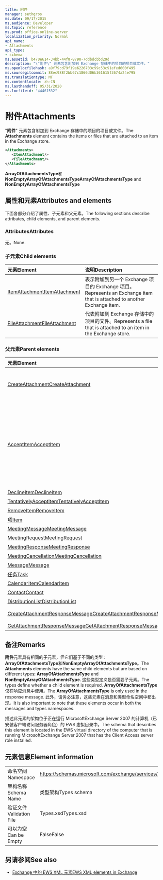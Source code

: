 ```yaml
---
title: 附件
manager: sethgros
ms.date: 09/17/2015
ms.audience: Developer
ms.topic: reference
ms.prod: office-online-server
localization_priority: Normal
api_name:
- Attachments
api_type:
- schema
ms.assetid: b470e614-34bb-44f0-8790-7ddbdcbbd29d
description: "\"附件\" 元素包含附加到 Exchange 存储中的项目的项目或文件。"
ms.openlocfilehash: a9f79cd79f19e6226703c99c53c91efed600f495
ms.sourcegitcommit: 88ec988f2bb67c1866d06b361615f3674a24e795
ms.translationtype: MT
ms.contentlocale: zh-CN
ms.lasthandoff: 05/31/2020
ms.locfileid: "44461532"
---
```

# <a name="attachments"></a><span data-ttu-id="0af14-103">附件</span><span class="sxs-lookup"><span data-stu-id="0af14-103">Attachments</span></span>

<span data-ttu-id="0af14-104">"**附件**" 元素包含附加到 Exchange 存储中的项目的项目或文件。</span><span class="sxs-lookup"><span data-stu-id="0af14-104">The **Attachments** element contains the items or files that are attached to an item in the Exchange store.</span></span> 
  
```xml
<Attachments>
   <ItemAttachment/>
   <FileAttachment/>
</Attachments>
```

 <span data-ttu-id="0af14-105">**ArrayOfAttachmentsType**和**NonEmptyArrayOfAttachmentsType**</span><span class="sxs-lookup"><span data-stu-id="0af14-105">**ArrayOfAttachmentsType** and **NonEmptyArrayOfAttachmentsType**</span></span>
## <a name="attributes-and-elements"></a><span data-ttu-id="0af14-106">属性和元素</span><span class="sxs-lookup"><span data-stu-id="0af14-106">Attributes and elements</span></span>

<span data-ttu-id="0af14-107">下面各部分介绍了属性、子元素和父元素。</span><span class="sxs-lookup"><span data-stu-id="0af14-107">The following sections describe attributes, child elements, and parent elements.</span></span>
  
### <a name="attributes"></a><span data-ttu-id="0af14-108">Attributes</span><span class="sxs-lookup"><span data-stu-id="0af14-108">Attributes</span></span>

<span data-ttu-id="0af14-109">无。</span><span class="sxs-lookup"><span data-stu-id="0af14-109">None.</span></span>
  
### <a name="child-elements"></a><span data-ttu-id="0af14-110">子元素</span><span class="sxs-lookup"><span data-stu-id="0af14-110">Child elements</span></span>

|<span data-ttu-id="0af14-111">**元素**</span><span class="sxs-lookup"><span data-stu-id="0af14-111">**Element**</span></span>|<span data-ttu-id="0af14-112">**说明**</span><span class="sxs-lookup"><span data-stu-id="0af14-112">**Description**</span></span>|
|:-----|:-----|
|[<span data-ttu-id="0af14-113">ItemAttachment</span><span class="sxs-lookup"><span data-stu-id="0af14-113">ItemAttachment</span></span>](itemattachment.md) <br/> |<span data-ttu-id="0af14-114">表示附加到另一个 Exchange 项目的 Exchange 项目。</span><span class="sxs-lookup"><span data-stu-id="0af14-114">Represents an Exchange item that is attached to another Exchange item.</span></span>  <br/> |
|[<span data-ttu-id="0af14-115">FileAttachment</span><span class="sxs-lookup"><span data-stu-id="0af14-115">FileAttachment</span></span>](fileattachment.md) <br/> |<span data-ttu-id="0af14-116">代表附加到 Exchange 存储中的项目的文件。</span><span class="sxs-lookup"><span data-stu-id="0af14-116">Represents a file that is attached to an item in the Exchange store.</span></span>  <br/> |
   
### <a name="parent-elements"></a><span data-ttu-id="0af14-117">父元素</span><span class="sxs-lookup"><span data-stu-id="0af14-117">Parent elements</span></span>

|<span data-ttu-id="0af14-118">**元素**</span><span class="sxs-lookup"><span data-stu-id="0af14-118">**Element**</span></span>|<span data-ttu-id="0af14-119">**说明**</span><span class="sxs-lookup"><span data-stu-id="0af14-119">**Description**</span></span>|
|:-----|:-----|
|[<span data-ttu-id="0af14-120">CreateAttachment</span><span class="sxs-lookup"><span data-stu-id="0af14-120">CreateAttachment</span></span>](createattachment.md) <br/> |<span data-ttu-id="0af14-121">定义在 Exchange 存储区中创建项目附件的请求。</span><span class="sxs-lookup"><span data-stu-id="0af14-121">Defines a request to create an attachment to an item in the Exchange store.</span></span><br/><br/> <span data-ttu-id="0af14-122">下面是此元素的 XPath 表达式:  `/CreateAttachment`</span><span class="sxs-lookup"><span data-stu-id="0af14-122">The following is the XPath expression to this element:  `/CreateAttachment`</span></span> <br/> |
|[<span data-ttu-id="0af14-123">AcceptItem</span><span class="sxs-lookup"><span data-stu-id="0af14-123">AcceptItem</span></span>](acceptitem.md) <br/> | <span data-ttu-id="0af14-124">表示接受答复会议要求。</span><span class="sxs-lookup"><span data-stu-id="0af14-124">Represents an Accept reply to a meeting request.</span></span><br/><br/><span data-ttu-id="0af14-125">下面是此元素的一些 XPath 表达式：</span><span class="sxs-lookup"><span data-stu-id="0af14-125">The following are some of the XPath expressions to this element:</span></span><ul><li>`/CreateItem/Items`</li><li>`/MeetingRequest/ConflictingMeetings` </li><li>`/SetItemField/CalendarItem/ConflictingMeetings`</li><li>`/AppendToItemField/CalendarItem/ConflictingMeetings`</li><li>`/AcceptItem/Attachments/ItemAttachment/CalendarItem/ConflictingMeetings`</li><li>`/DeclineItem/Attachments/ItemAttachment/CalendarItem/ConflictingMeetings`</li><li>`/UpdateItem/ItemChanges/ItemChange/Updates/AppendToItemField/CalendarItem/AdjacentMeetings`</li><li>`/CreateAttachmentResponseMessage/Attachments/ItemAttachment/CalendarItem/AdjacentMeetings`</li><li>`/GetAttachmentResponseMessage/Attachments/ItemAttachment/CalendarItem/AdjacentMeetings`</li></ul> |
|[<span data-ttu-id="0af14-126">DeclineItem</span><span class="sxs-lookup"><span data-stu-id="0af14-126">DeclineItem</span></span>](declineitem.md) <br/> |<span data-ttu-id="0af14-127">表示谢绝答复会议要求。</span><span class="sxs-lookup"><span data-stu-id="0af14-127">Represents a Decline reply to a meeting request.</span></span>  <br/> |
|[<span data-ttu-id="0af14-128">TentativelyAcceptItem</span><span class="sxs-lookup"><span data-stu-id="0af14-128">TentativelyAcceptItem</span></span>](tentativelyacceptitem.md) <br/> |<span data-ttu-id="0af14-129">表示一个暂定答复会议要求。</span><span class="sxs-lookup"><span data-stu-id="0af14-129">Represents a Tentative reply to a meeting request.</span></span>  <br/> |
|[<span data-ttu-id="0af14-130">RemoveItem</span><span class="sxs-lookup"><span data-stu-id="0af14-130">RemoveItem</span></span>](removeitem.md) <br/> |<span data-ttu-id="0af14-131">从 Exchange 存储中删除一个项目。</span><span class="sxs-lookup"><span data-stu-id="0af14-131">Removes an item from the Exchange store.</span></span>  <br/> |
|[<span data-ttu-id="0af14-132">项</span><span class="sxs-lookup"><span data-stu-id="0af14-132">Item</span></span>](item.md) <br/> |<span data-ttu-id="0af14-133">表示通用 Exchange 项。</span><span class="sxs-lookup"><span data-stu-id="0af14-133">Represents a generic Exchange item.</span></span>  <br/> |
|[<span data-ttu-id="0af14-134">MeetingMessage</span><span class="sxs-lookup"><span data-stu-id="0af14-134">MeetingMessage</span></span>](meetingmessage.md) <br/> |<span data-ttu-id="0af14-135">表示 Exchange 存储中的会议。</span><span class="sxs-lookup"><span data-stu-id="0af14-135">Represents a meeting in the Exchange store.</span></span>  <br/> |
|[<span data-ttu-id="0af14-136">MeetingRequest</span><span class="sxs-lookup"><span data-stu-id="0af14-136">MeetingRequest</span></span>](meetingrequest.md) <br/> |<span data-ttu-id="0af14-137">表示 Exchange 存储中的会议请求。</span><span class="sxs-lookup"><span data-stu-id="0af14-137">Represents a meeting request in the Exchange store.</span></span>  <br/> |
|[<span data-ttu-id="0af14-138">MeetingResponse</span><span class="sxs-lookup"><span data-stu-id="0af14-138">MeetingResponse</span></span>](meetingresponse.md) <br/> |<span data-ttu-id="0af14-139">表示 Exchange 存储中的会议响应。</span><span class="sxs-lookup"><span data-stu-id="0af14-139">Represents a meeting response in the Exchange store.</span></span>  <br/> |
|[<span data-ttu-id="0af14-140">MeetingCancellation</span><span class="sxs-lookup"><span data-stu-id="0af14-140">MeetingCancellation</span></span>](meetingcancellation.md) <br/> |<span data-ttu-id="0af14-141">表示 Exchange 存储中的会议取消。</span><span class="sxs-lookup"><span data-stu-id="0af14-141">Represents a meeting cancellation in the Exchange store.</span></span>  <br/> |
|[<span data-ttu-id="0af14-142">Message</span><span class="sxs-lookup"><span data-stu-id="0af14-142">Message</span></span>](message-ex15websvcsotherref.md) <br/> |<span data-ttu-id="0af14-143">表示 Exchange 电子邮件。</span><span class="sxs-lookup"><span data-stu-id="0af14-143">Represents an Exchange e-mail message.</span></span>  <br/> |
|[<span data-ttu-id="0af14-144">任务</span><span class="sxs-lookup"><span data-stu-id="0af14-144">Task</span></span>](task.md) <br/> |<span data-ttu-id="0af14-145">表示 Exchange 存储中的任务。</span><span class="sxs-lookup"><span data-stu-id="0af14-145">Represents a task in the Exchange store.</span></span>  <br/> |
|[<span data-ttu-id="0af14-146">CalendarItem</span><span class="sxs-lookup"><span data-stu-id="0af14-146">CalendarItem</span></span>](calendaritem.md) <br/> |<span data-ttu-id="0af14-147">表示 Exchange 日历项。</span><span class="sxs-lookup"><span data-stu-id="0af14-147">Represents an Exchange calendar item.</span></span>  <br/> |
|[<span data-ttu-id="0af14-148">Contact</span><span class="sxs-lookup"><span data-stu-id="0af14-148">Contact</span></span>](contact.md) <br/> |<span data-ttu-id="0af14-149">表示 Exchange 联系人项目。</span><span class="sxs-lookup"><span data-stu-id="0af14-149">Represents an Exchange contact item.</span></span>  <br/> |
|[<span data-ttu-id="0af14-150">DistributionList</span><span class="sxs-lookup"><span data-stu-id="0af14-150">DistributionList</span></span>](distributionlist.md) <br/> |<span data-ttu-id="0af14-151">表示通讯组列表。</span><span class="sxs-lookup"><span data-stu-id="0af14-151">Represents a distribution list.</span></span>  <br/> |
|[<span data-ttu-id="0af14-152">CreateAttachmentResponseMessage</span><span class="sxs-lookup"><span data-stu-id="0af14-152">CreateAttachmentResponseMessage</span></span>](createattachmentresponsemessage.md) <br/> |<span data-ttu-id="0af14-153">包含单个 CreateAttachment 请求的状态和结果。</span><span class="sxs-lookup"><span data-stu-id="0af14-153">Contains the status and result of a single CreateAttachment request.</span></span>  <br/> |
|[<span data-ttu-id="0af14-154">GetAttachmentResponseMessage</span><span class="sxs-lookup"><span data-stu-id="0af14-154">GetAttachmentResponseMessage</span></span>](getattachmentresponsemessage.md) <br/> |<span data-ttu-id="0af14-155">包含 GetAttachment 请求的状态和结果。</span><span class="sxs-lookup"><span data-stu-id="0af14-155">Contains the status and result of a GetAttachment request.</span></span>  <br/> |
   
## <a name="remarks"></a><span data-ttu-id="0af14-156">备注</span><span class="sxs-lookup"><span data-stu-id="0af14-156">Remarks</span></span>

<span data-ttu-id="0af14-157">**附件**元素具有相同的子元素，但它们基于不同的类型： **ArrayOfAttachmentsType**和**NonEmptyArrayOfAttachmentsType**。</span><span class="sxs-lookup"><span data-stu-id="0af14-157">The **Attachments** elements have the same child elements but are based on different types: **ArrayOfAttachmentsType** and **NonEmptyArrayOfAttachmentsType**.</span></span> <span data-ttu-id="0af14-158">这些类型定义是否需要子元素。</span><span class="sxs-lookup"><span data-stu-id="0af14-158">The types define whether a child element is required.</span></span> <span data-ttu-id="0af14-159">**ArrayOfAttachmentsType**仅在响应消息中使用。</span><span class="sxs-lookup"><span data-stu-id="0af14-159">The **ArrayOfAttachmentsType** is only used in the response message.</span></span> <span data-ttu-id="0af14-160">此外，请务必注意，这些元素在消息和类型命名空间中都出现。</span><span class="sxs-lookup"><span data-stu-id="0af14-160">It is also important to note that these elements occur in both the messages and types namespaces.</span></span> 
  
<span data-ttu-id="0af14-161">描述此元素的架构位于正在运行 MicrosoftExchange Server 2007 的计算机（已安装客户端访问服务器角色）的 EWS 虚拟目录中。</span><span class="sxs-lookup"><span data-stu-id="0af14-161">The schema that describes this element is located in the EWS virtual directory of the computer that is running MicrosoftExchange Server 2007 that has the Client Access server role installed.</span></span>
  
## <a name="element-information"></a><span data-ttu-id="0af14-162">元素信息</span><span class="sxs-lookup"><span data-stu-id="0af14-162">Element information</span></span>

|||
|:-----|:-----|
|<span data-ttu-id="0af14-163">命名空间</span><span class="sxs-lookup"><span data-stu-id="0af14-163">Namespace</span></span>  <br/> |https://schemas.microsoft.com/exchange/services/2006/types  <br/> |
|<span data-ttu-id="0af14-164">架构名称</span><span class="sxs-lookup"><span data-stu-id="0af14-164">Schema Name</span></span>  <br/> |<span data-ttu-id="0af14-165">类型架构</span><span class="sxs-lookup"><span data-stu-id="0af14-165">Types schema</span></span>  <br/> |
|<span data-ttu-id="0af14-166">验证文件</span><span class="sxs-lookup"><span data-stu-id="0af14-166">Validation File</span></span>  <br/> |<span data-ttu-id="0af14-167">Types.xsd</span><span class="sxs-lookup"><span data-stu-id="0af14-167">Types.xsd</span></span>  <br/> |
|<span data-ttu-id="0af14-168">可以为空</span><span class="sxs-lookup"><span data-stu-id="0af14-168">Can be Empty</span></span>  <br/> |<span data-ttu-id="0af14-169">False</span><span class="sxs-lookup"><span data-stu-id="0af14-169">False</span></span>  <br/> |
   
## <a name="see-also"></a><span data-ttu-id="0af14-170">另请参阅</span><span class="sxs-lookup"><span data-stu-id="0af14-170">See also</span></span>

- [<span data-ttu-id="0af14-171">Exchange 中的 EWS XML 元素</span><span class="sxs-lookup"><span data-stu-id="0af14-171">EWS XML elements in Exchange</span></span>](ews-xml-elements-in-exchange.md)

